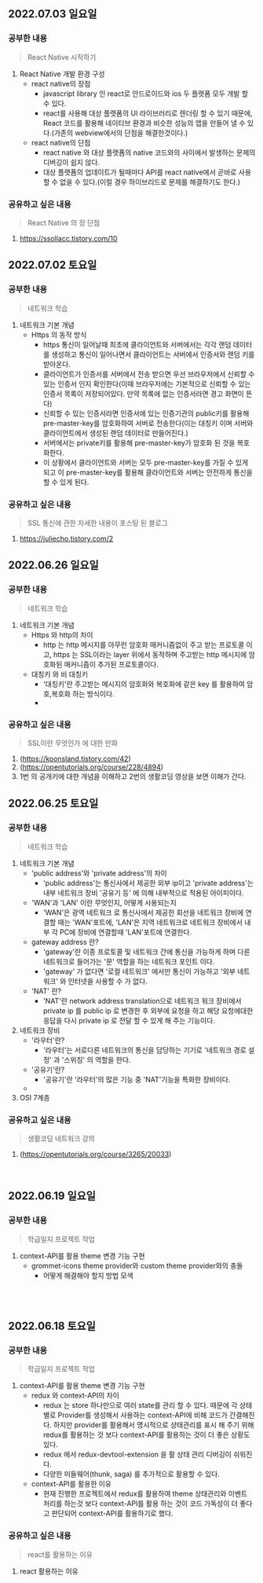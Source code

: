 ## 2022.07.03 일요일
### 공부한 내용

> React Native 시작하기

1. React Native 개발 환경 구성
      - react native의 장점
        + javascript library 인 react로 안드로이드와 ios 두 플랫폼 모두 개발 할 수 있다.
        + react를 사용해 대상 플랫폼의 UI 라이브러리로 렌더링 할 수 있기 때문에, React 코드를 활용해 네이티브 환경과 비슷한 성능의 앱을 만들어 낼 수 있다.(가존의 webview에서의 단점을 해결한것이다.)
      - react native의 단점
        + react native 와 대상 플랫폼의 native 코드와의 사이에서 발생하는 문제의 디버깅이 쉽지 않다.
        + 대상 플랫폼의 업데이트가 될때마다 API를 react native에서 곧바로 사용 할 수 없을 수 있다.(이럴 경우 하이브리드로 문제를 해결하기도 한다.)
### 공유하고 싶은 내용
> React Native 의 장 단점
1. https://ssollacc.tistory.com/10

## 2022.07.02 토요일
### 공부한 내용

> 네트워크 학습

1. 네트워크 기본 개념
      - Https 의 동작 방식
        + https 통신이 일어날때 최초에 클라이언트와 서버에서는 각각 랜덤 데이터를 생성하고 통신이 일어나면서 클라이언트는 서버에서 인증서와 랜덤 키를 받아온다.
        + 클라이언트가 인증서를 서버에서 전송 받으면 우선 브라우저에서 신뢰할 수 있는 인증서 인지 확인한다(이때 브라우저에는 기본적으로 신뢰할 수 있는 인증서 목록이 저장되어있다. 만약 목록에 없는 인증서라면 경고 화면이 뜬다)
        + 신뢰할 수 있는 인증서라면 인증서에 있는 인증기관의 public키를 활용해 pre-master-key를 암호화하여 서버로 전송한다(이는 대칭키 이며 서버와 클라이언트에서 생성된 랜덤 데이터로 만들어진다.)
        + 서버에서는 private키를 활용해 pre-master-key가 암호화 된 것을 복호화한다.
        + 이 상황에서 클라이언트와 서버는 모두 pre-master-key를 가질 수 있게 되고 이 pre-master-key를 활용해 클라이언트와 서버는 안전하게 통신을 할 수 있게 된다.
### 공유하고 싶은 내용
> SSL 통신에 관한 자세한 내용이 포스팅 된 블로그
1. https://juliecho.tistory.com/2

## 2022.06.26 일요일
### 공부한 내용

> 네트워크 학습

1. 네트워크 기본 개념
      - Https 와 http의 차이 
        +  http 는 http 메시지를 아무런 암호화 매커니즘없이 주고 받는 프로토콜 이고, https 는 SSL이라는 layer 위에서 동작하며 주고받는 http 메시지에 암호화된 매커니즘이 추가된 프로토콜이다.
      - 대칭키 와 비 대칭키
        +  '대칭키'란 주고받는 메시지의 암호화와 복호화에 같은 key 를 활용하여 암호,복호화 하는 방식이다.
        +  
### 공유하고 싶은 내용
> SSL이란 무엇인가 에 대한 만화
1. (https://koonsland.tistory.com/42)
2. (https://opentutorials.org/course/228/4894)
3. 1번 의 공개키에 대한 개념을 이해하고 2번의 생활코딩 영상을 보면 이해가 간다.
## 2022.06.25 토요일
### 공부한 내용


> 네트워크 학습

1. 네트워크 기본 개념
      - 'public address'와 'private address'의 차이 
        +  'public address'는 통신사에서 제공한 외부 ip이고 'private address'는 내부 네트워크 장비 '공유기 등' 에 의해 내부적으로 적용된 아이피이다.
      - 'WAN'과 'LAN' 이란 무엇인지, 어떻게 사용되는지
        +  'WAN'은 광역 네트워크 로 통신사에서 제공한 회선을 네트워크 장비에 연결할 때는 'WAN'포트에, 'LAN'은 지역 네트워크로 네트워크 장비에서 내부 각 PC에 장비에 연결할때 'LAN'포트에 연결한다. 
      - gateway address 란?
        + 'gateway'란 이종 프로토콜 및 네트워크 간에 통신을 가능하게 하며 다른 네트워크로 들어가는 '문' 역할을 하는 네트워크 포인트 이다.
        + 'gateway' 가 없다면 '로컬 네트워크' 에서만 통신이 가능하고 '외부 네트워크' 와 인터넷을 사용할 수 가 없다.
      - 'NAT' 란?
        + 'NAT'란 network address translation으로 네트워크 워크 장비에서 private ip 를 public ip 로 변경한 후 외부에 요청을 하고 해당 요청에대한 응답을 다시 private ip 로 전달 할 수 있게 해 주는 기능이다.
2. 네트워크 장비
      - '라우터'란?
        +  '라우터'는 서로다른 네트워크의 통신을 담당하는 기기로 '네트워크 경로 설정' 과 '스위칭' 의 역할을 한다.
      - '공유기'란?
        + '공유기'란 '라우터'의 많은 기능 중 'NAT'기능을 특화한 장비이다.
      - 
3. OSI 7계층 
### 공유하고 싶은 내용
> 생활코딩 네트워크 강의

1. (https://opentutorials.org/course/3265/20033)
<br>

## 2022.06.19 일요일
### 공부한 내용

> 학급일지 프로젝트 작업 

1. context-API를 활용 theme 변경 기능 구현
      - grommet-icons theme provider와 custom theme provider와의 충돌
        + 어떻게 해결해야 할지 방법 모색

<br>
<br>

## 2022.06.18 토요일
### 공부한 내용
> 학급일지 프로젝트 작업 

1. context-API를 활용 theme 변경 기능 구현
      - redux 와 context-API의 차이 
        + redux 는 store 하나만으로 여러 state를 관리 할 수 있다. 때문에 각 상태별로 Provider를 생성해서 사용하는 context-API에 비해 코드가 간결해진다. 하지만 provider를 활용해서 명시적으로 상태관리를 표시 해 주기 위해 redux를 활용하는 것 보다 context-API를 활용하는 것이 더 좋은 상황도 있다.
        + redux 에서 redux-devtool-extension 을 활 상태 관리 디버깅이 쉬워진다.
        + 다양한 미들웨어(thunk, saga) 를 추가적으로 활용할 수 있다.
      - context-API를 활용한 이유
        + 현재 진행한 프로젝트에서 redux를 활용하여 theme 상태관리와 이벤트 처리를 하는것 보다 context-API를 활용 하는 것이 코드 가독성이 더 좋다고 판단되어 context-API를 활용하기로 했다.
### 공유하고 싶은 내용
> react를 활용하는 이유

1. react 활용하는 이유
<br>
<br>

